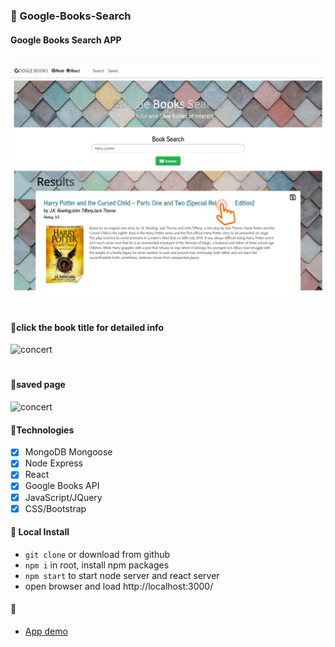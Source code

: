 ### 📘 Google-Books-Search

#### Google Books Search APP

## 
![concert](./client/public/w19.png)
#
#### 🔎click the book title for detailed info
![concert](./client/public/Snipaste_1.png)
#
#### 📙saved page
![concert](./client/public/Snipaste_2.png)

#### 📗Technologies
- [x] MongoDB Mongoose
- [x] Node Express
- [x] React
- [x] Google Books API
- [x] JavaScript/JQuery
- [x] CSS/Bootstrap

#### 📘 Local Install

* `git clone` or download from github
* `npm i` in root, install npm packages
* `npm start` to start node server and react server
* open browser and load http://localhost:3000/

#### 📓 

* [App demo](https://pacific-anchorage-63650.herokuapp.com/)



